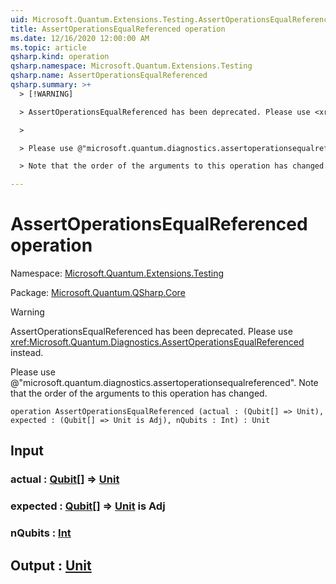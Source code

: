 ```yaml
---
uid: Microsoft.Quantum.Extensions.Testing.AssertOperationsEqualReferenced
title: AssertOperationsEqualReferenced operation
ms.date: 12/16/2020 12:00:00 AM
ms.topic: article
qsharp.kind: operation
qsharp.namespace: Microsoft.Quantum.Extensions.Testing
qsharp.name: AssertOperationsEqualReferenced
qsharp.summary: >+
  > [!WARNING]

  > AssertOperationsEqualReferenced has been deprecated. Please use <xref:Microsoft.Quantum.Diagnostics.AssertOperationsEqualReferenced> instead.

  >

  > Please use @"microsoft.quantum.diagnostics.assertoperationsequalreferenced".

  > Note that the order of the arguments to this operation has changed.

---
```


# AssertOperationsEqualReferenced operation

Namespace: [Microsoft.Quantum.Extensions.Testing](xref:Microsoft.Quantum.Extensions.Testing)

Package: [Microsoft.Quantum.QSharp.Core](https://nuget.org/packages/Microsoft.Quantum.QSharp.Core)


> [!WARNING]
> AssertOperationsEqualReferenced has been deprecated. Please use <xref:Microsoft.Quantum.Diagnostics.AssertOperationsEqualReferenced> instead.
>
> Please use @"microsoft.quantum.diagnostics.assertoperationsequalreferenced".
> Note that the order of the arguments to this operation has changed.



```qsharp
operation AssertOperationsEqualReferenced (actual : (Qubit[] => Unit), expected : (Qubit[] => Unit is Adj), nQubits : Int) : Unit
```


## Input

### actual : [Qubit](xref:microsoft.quantum.lang-ref.qubit)[] => [Unit](xref:microsoft.quantum.lang-ref.unit) 




### expected : [Qubit](xref:microsoft.quantum.lang-ref.qubit)[] => [Unit](xref:microsoft.quantum.lang-ref.unit)  is Adj




### nQubits : [Int](xref:microsoft.quantum.lang-ref.int)





## Output : [Unit](xref:microsoft.quantum.lang-ref.unit)

